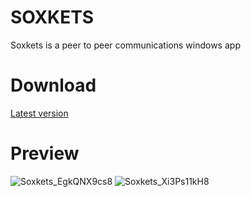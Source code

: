 # SOXKETS
 
Soxkets is a peer to peer communications windows app

# Download
[Latest version](https://github.com/fuckcuff/Soxkets/releases/download/1.0.0/Soxkets.rar)

# Preview
![Soxkets_EgkQNX9cs8](https://user-images.githubusercontent.com/67871539/128376766-5c790d21-0120-4202-9028-cfc70ee731fc.png)
![Soxkets_Xi3Ps11kH8](https://user-images.githubusercontent.com/67871539/128376771-14b336e9-9491-403a-b423-d0326ec63f6a.png)

